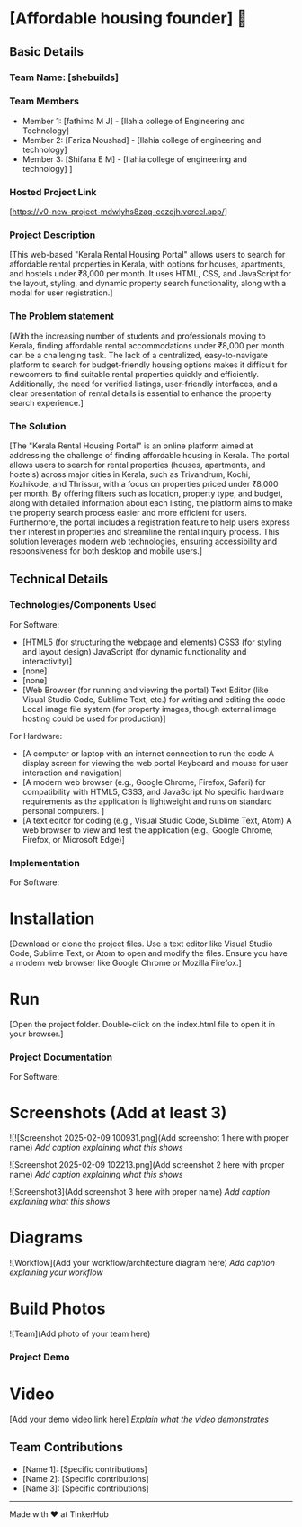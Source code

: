 # [Affordable housing founder] 🎯


## Basic Details
### Team Name: [shebuilds]


### Team Members
- Member 1: [fathima M J] - [Ilahia college of Engineering and Technology]
- Member 2: [Fariza Noushad] - [Ilahia college of engineering and technology]
- Member 3: [Shifana E M] - [Ilahia college of engineering and technology]
]

### Hosted Project Link
[https://v0-new-project-mdwlyhs8zaq-cezojh.vercel.app/]

### Project Description
[This web-based "Kerala Rental Housing Portal" allows users to search for affordable rental properties in Kerala, with options for houses, apartments, and hostels under ₹8,000 per month. It uses HTML, CSS, and JavaScript for the layout, styling, and dynamic property search functionality, along with a modal for user registration.]

### The Problem statement
[With the increasing number of students and professionals moving to Kerala, finding affordable rental accommodations under ₹8,000 per month can be a challenging task. The lack of a centralized, easy-to-navigate platform to search for budget-friendly housing options makes it difficult for newcomers to find suitable rental properties quickly and efficiently. Additionally, the need for verified listings, user-friendly interfaces, and a clear presentation of rental details is essential to enhance the property search experience.]

### The Solution
[The "Kerala Rental Housing Portal" is an online platform aimed at addressing the challenge of finding affordable housing in Kerala. The portal allows users to search for rental properties (houses, apartments, and hostels) across major cities in Kerala, such as Trivandrum, Kochi, Kozhikode, and Thrissur, with a focus on properties priced under ₹8,000 per month. By offering filters such as location, property type, and budget, along with detailed information about each listing, the platform aims to make the property search process easier and more efficient for users. Furthermore, the portal includes a registration feature to help users express their interest in properties and streamline the rental inquiry process. This solution leverages modern web technologies, ensuring accessibility and responsiveness for both desktop and mobile users.]

## Technical Details
### Technologies/Components Used
For Software:
- [HTML5 (for structuring the webpage and elements)
CSS3 (for styling and layout design)
JavaScript (for dynamic functionality and interactivity)]
- [none]
- [none]
- [Web Browser (for running and viewing the portal)
Text Editor (like Visual Studio Code, Sublime Text, etc.) for writing and editing the code
Local image file system (for property images, though external image hosting could be used for production)]

For Hardware:
- [A computer or laptop with an internet connection to run the code
A display screen for viewing the web portal
Keyboard and mouse for user interaction and navigation]
- [A modern web browser (e.g., Google Chrome, Firefox, Safari) for compatibility with HTML5, CSS3, and JavaScript
No specific hardware requirements as the application is lightweight and runs on standard personal computers.
]
- [A text editor for coding (e.g., Visual Studio Code, Sublime Text, Atom)
A web browser to view and test the application (e.g., Google Chrome, Firefox, or Microsoft Edge)]

### Implementation
For Software:
# Installation
[Download or clone the project files.
Use a text editor like Visual Studio Code, Sublime Text, or Atom to open and modify the files.
Ensure you have a modern web browser like Google Chrome or Mozilla Firefox.]

# Run
[Open the project folder.
Double-click on the index.html file to open it in your browser.]

### Project Documentation
For Software:

# Screenshots (Add at least 3)
![![Screenshot 2025-02-09 100931.png](Add screenshot 1 here with proper name)
*Add caption explaining what this shows*

![Screenshot 2025-02-09 102213.png](Add screenshot 2 here with proper name)
*Add caption explaining what this shows*

![Screenshot3](Add screenshot 3 here with proper name)
*Add caption explaining what this shows*

# Diagrams
![Workflow](Add your workflow/architecture diagram here)
*Add caption explaining your workflow*


# Build Photos
![Team](Add photo of your team here)



### Project Demo
# Video
[Add your demo video link here]
*Explain what the video demonstrates*


## Team Contributions
- [Name 1]: [Specific contributions]
- [Name 2]: [Specific contributions]
- [Name 3]: [Specific contributions]

---
Made with ❤️ at TinkerHub